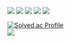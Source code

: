 <img src="https://img.shields.io/badge/SpringBoot-6DB33F?style=flat&logo=SpringBoot&logoColor=white"/>
<img src="https://img.shields.io/badge/JAVA-007396?style=for-the-badge&logo=java&logoColor=white">
<img src="https://img.shields.io/badge/React-61DAFB?style=flat&logo=React&logoColor=blue"/>
<img src="https://img.shields.io/badge/Vue.js-4FC08D?style=flat&logo=Vue.js&logoColor=blue"/>
<img src="https://img.shields.io/badge/JavaScript-F7DF1E?style=flat&logo=JavaScript&logoColor=yellow"/>


[![Solved.ac Profile](http://mazassumnida.wtf/api/v2/generate_badge?boj=dldusgkr788)](https://solved.ac/dldusgkr788/) <br>
<img src="http://mazandi.herokuapp.com/api?handle=dldusgkr788&theme=warm"/>

